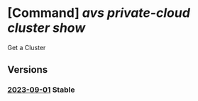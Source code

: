 # [Command] _avs private-cloud cluster show_

Get a Cluster

## Versions

### [2023-09-01](/Resources/mgmt-plane/L3N1YnNjcmlwdGlvbnMve30vcmVzb3VyY2Vncm91cHMve30vcHJvdmlkZXJzL21pY3Jvc29mdC5hdnMvcHJpdmF0ZWNsb3Vkcy97fS9jbHVzdGVycy97fQ==/2023-09-01.xml) **Stable**

<!-- mgmt-plane /subscriptions/{}/resourcegroups/{}/providers/microsoft.avs/privateclouds/{}/clusters/{} 2023-09-01 -->

